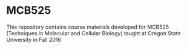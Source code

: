 # MCB525
This repository contains course materials developed for MCB525 (Techniques in Molecular and Cellular Biology) taught at Oregon State University in Fall 2016
